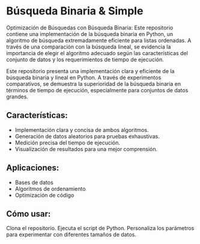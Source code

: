 # Búsqueda Binaria & Simple
Optimización de Búsquedas con Búsqueda Binaria: Este repositorio contiene una implementación de la búsqueda binaria en Python, un algoritmo de búsqueda extremadamente eficiente para listas ordenadas. A través de una comparación con la búsqueda lineal, se evidencia la importancia de elegir el algoritmo adecuado según las características del conjunto de datos y los requerimientos de tiempo de ejecución.

Este repositorio presenta una implementación clara y eficiente de la búsqueda binaria y lineal en Python. A través de experimentos comparativos, se demuestra la superioridad de la búsqueda binaria en términos de tiempo de ejecución, especialmente para conjuntos de datos grandes.

## Características:

- Implementación clara y concisa de ambos algoritmos.
- Generación de datos aleatorios para pruebas exhaustivas.
- Medición precisa del tiempo de ejecución.
- Visualización de resultados para una mejor comprensión.

## Aplicaciones:

- Bases de datos
- Algoritmos de ordenamiento
- Optimización de código

## Cómo usar:

Clona el repositorio.
Ejecuta el script de Python.
Personaliza los parámetros para experimentar con diferentes tamaños de datos.
